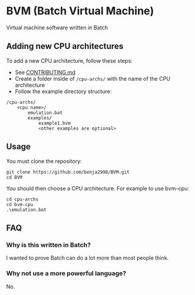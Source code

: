 # BVM (Batch Virtual Machine)

Virtual machine software written in Batch

## Adding new CPU architectures

To add a new CPU architecture, follow these steps:

* See [CONTRIBUTING.md](./CONTRIBUTING.md)
* Create a folder inside of `/cpu-archs/` with the name of the CPU architecture
* Follow the example directory structure:

```plaintext
/cpu-archs/
    <cpu name>/
        emulation.bat
        examples/
            example1.bvm
            <other examples are optional>
```

## Usage

You must clone the repository:

```batch
git clone https://github.com/benja2998/BVM.git
cd BVM
```

You should then choose a CPU architecture. For example to use bvm-cpu:

```batch
cd cpu-archs
cd bvm-cpu
.\emulation.bat
```

## FAQ

### Why is this written in Batch?

I wanted to prove Batch can do a lot more than most people think.

### Why not use a more powerful language?

No.
